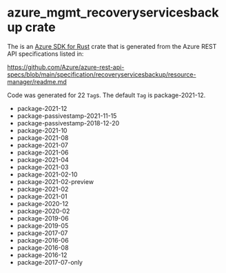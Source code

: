 # azure_mgmt_recoveryservicesbackup crate

The is an [Azure SDK for Rust](https://github.com/Azure/azure-sdk-for-rust) crate that is generated from the Azure REST API specifications listed in:

https://github.com/Azure/azure-rest-api-specs/blob/main/specification/recoveryservicesbackup/resource-manager/readme.md

Code was generated for 22 `Tag`s. The default `Tag` is package-2021-12.


- package-2021-12
- package-passivestamp-2021-11-15
- package-passivestamp-2018-12-20
- package-2021-10
- package-2021-08
- package-2021-07
- package-2021-06
- package-2021-04
- package-2021-03
- package-2021-02-10
- package-2021-02-preview
- package-2021-02
- package-2021-01
- package-2020-12
- package-2020-02
- package-2019-06
- package-2019-05
- package-2017-07
- package-2016-06
- package-2016-08
- package-2016-12
- package-2017-07-only